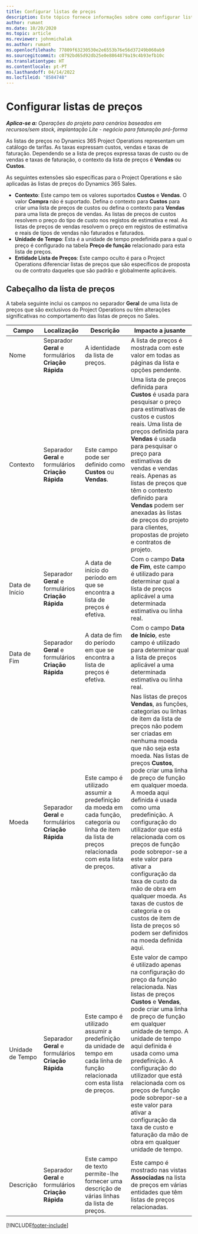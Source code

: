 ```yaml
---
title: Configurar listas de preços
description: Este tópico fornece informações sobre como configurar listas de preços de custos e vendas.
author: rumant
ms.date: 10/20/2020
ms.topic: article
ms.reviewer: johnmichalak
ms.author: rumant
ms.openlocfilehash: 77809f63230530e2e6553b76e56d37249b060ab9
ms.sourcegitcommit: c0792bd65d92db25e0e8864879a19c4b93efb10c
ms.translationtype: HT
ms.contentlocale: pt-PT
ms.lasthandoff: 04/14/2022
ms.locfileid: "8584748"
---
```

# <a name="set-up-price-lists"></a>Configurar listas de preços

_**Aplica-se a:** Operações do projeto para cenários baseados em recursos/sem stock, implantação Lite - negócio para faturação pró-forma_

As listas de preços no Dynamics 365 Project Operations representam um catálogo de tarifas. As taxas expressam custos, vendas e taxas de faturação. Dependendo se a lista de preços expressa taxas de custo ou de vendas e taxas de faturação, o contexto da lista de preços é **Vendas** ou **Custos**.

As seguintes extensões são específicas para o Project Operations e são aplicadas às listas de preços do Dynamics 365 Sales.

- **Contexto**: Este campo tem os valores suportados **Custos** e **Vendas**. O valor **Compra** não é suportado. Defina o contexto para **Custos** para criar uma lista de preços de custos ou defina o contexto para **Vendas** para uma lista de preços de vendas. As listas de preços de custos resolvem o preço do tipo de custo nos registos de estimativa e real. As listas de preços de vendas resolvem o preço em registos de estimativa e reais de tipos de vendas não faturados e faturados.
- **Unidade de Tempo**: Esta é a unidade de tempo predefinida para a qual o preço é configurado na tabela **Preço de função** relacionado para esta lista de preços.
- **Entidade Lista de Preços**: Este campo oculto é para o Project Operations diferenciar listas de preços que são específicos de proposta ou de contrato daqueles que são padrão e globalmente aplicáveis.

## <a name="price-list-header"></a>Cabeçalho da lista de preços

A tabela seguinte inclui os campos no separador **Geral** de uma lista de preços que são exclusivos do Project Operations ou têm alterações significativas no comportamento das listas de preços no Sales.

| Campo | Localização | Descrição | Impacto a jusante |
| --- | --- | --- | --- |
| Nome | Separador **Geral** e formulários **Criação Rápida** | A identidade da lista de preços. | A lista de preços é mostrada com este valor em todas as páginas da lista e opções pendente.|
| Contexto | Separador **Geral** e formulários **Criação Rápida** | Este campo pode ser definido como **Custos** ou **Vendas**. | Uma lista de preços definida para **Custos** é usada para pesquisar o preço para estimativas de custos e custos reais. Uma lista de preços definida para **Vendas** é usada para pesquisar o preço para estimativas de vendas e vendas reais. Apenas as listas de preços que têm o contexto definido para **Vendas** podem ser anexadas às listas de preços do projeto para clientes, propostas de projeto e contratos de projeto. |
| Data de Início | Separador **Geral** e formulários **Criação Rápida** | A data de início do período em que se encontra a lista de preços é efetiva. | Com o campo **Data de Fim**, este campo é utilizado para determinar qual a lista de preços aplicável a uma determinada estimativa ou linha real. |
| Data de Fim | Separador **Geral** e formulários **Criação Rápida** | A data de fim do período em que se encontra a lista de preços é efetiva. | Com o campo **Data de Início**, este campo é utilizado para determinar qual a lista de preços aplicável a uma determinada estimativa ou linha real. |
| Moeda | Separador **Geral** e formulários **Criação Rápida** | Este campo é utilizado assumir a predefinição da moeda em cada função, categoria ou linha de item da lista de preços relacionada com esta lista de preços. | Nas listas de preços **Vendas**, as funções, categorias ou linhas de item da lista de preços não podem ser criadas em nenhuma moeda que não seja esta moeda. Nas listas de preços **Custos**, pode criar uma linha de preço de função em qualquer moeda. A moeda aqui definida é usada como uma predefinição. A configuração do utilizador que está relacionada com os preços de função pode sobrepor-se a este valor para ativar a configuração da taxa de custo da mão de obra em qualquer moeda. As taxas de custos de categoria e os custos de item de lista de preços só podem ser definidos na moeda definida aqui. |
| Unidade de Tempo | Separador **Geral** e formulários **Criação Rápida** | Este campo é utilizado assumir a predefinição da unidade de tempo em cada linha de função relacionada com esta lista de preços. | Este valor de campo é utilizado apenas na configuração do preço da função relacionada. Nas listas de preços **Custos** e **Vendas**, pode criar uma linha de preço de função em qualquer unidade de tempo. A unidade de tempo aqui definida é usada como uma predefinição. A configuração do utilizador que está relacionada com os preços de função pode sobrepor-se a este valor para ativar a configuração da taxa de custo e faturação da mão de obra em qualquer unidade de tempo. |
| Descrição | Separador **Geral** e formulários **Criação Rápida** | Este campo de texto permite-lhe fornecer uma descrição de várias linhas da lista de preços. | Este campo é mostrado nas vistas **Associadas** na lista de preços em várias entidades que têm listas de preços relacionadas. |


[!INCLUDE[footer-include](../includes/footer-banner.md)]